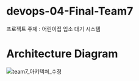 # devops-04-Final-Team7
프로젝트 주제 : 어린이집 입소 대기 시스템

# Architecture Diagram
![team7_아키텍쳐_수정](https://github.com/cs-devops-bootcamp/devops-04-Final-Team7/assets/13806057/ca60ba8c-546d-446b-ae49-f6893f7487f5)
